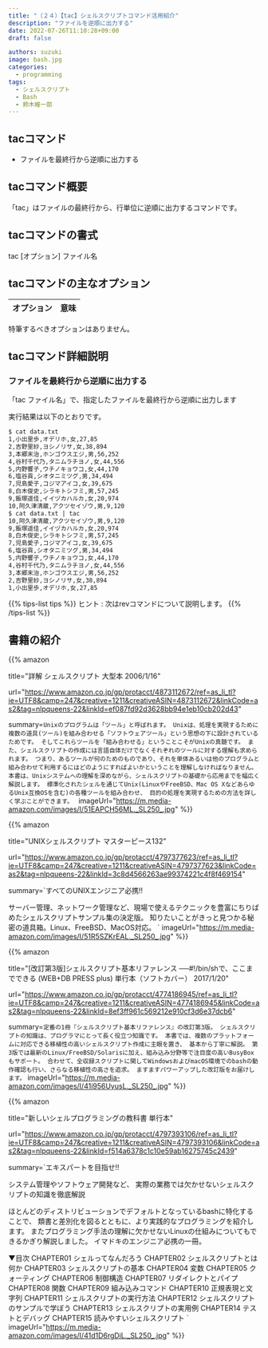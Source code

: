 ```yaml
---
title: "（２４）【tac】シェルスクリプトコマンド活用紹介"
description: "ファイルを逆順に出力する"
date: 2022-07-26T11:10:28+09:00
draft: false

authors: suzuki
image: bash.jpg
categories:
  - programming
tags:
  - シェルスクリプト
  - Bash
  - 鈴木維一郎
---
```


## tacコマンド
- ファイルを最終行から逆順に出力する

## tacコマンド概要
「tac」はファイルの最終行から、行単位に逆順に出力するコマンドです。


## tacコマンドの書式
tac [オプション] ファイル名


## tacコマンドの主なオプション

|オプション    |意味|
|--------------|----|

特筆するべきオプションはありません。


## tacコマンド詳細説明

### ファイルを最終行から逆順に出力する 
「tac ファイル名」で、指定したファイルを最終行から逆順に出力します

実行結果は以下のとおりです。
```:data.txt
$ cat data.txt
1,小出里歩,オデリホ,女,27,85
2,吉野里紗,ヨシノリサ,女,38,894
3,本郷末治,ホンゴウスエジ,男,56,252
4,谷村千代乃,タニムラチヨノ,女,44,556
5,内野響子,ウチノキョウコ,女,44,170
6,塩谷貢,シオタニミツグ,男,34,494
7,児島愛子,コジマアイコ,女,39,675
8,白木俊史,シラキトシフミ,男,57,245
9,飯塚遥佳,イイヅカハルカ,女,20,974
10,阿久津清蔵,アクツセイゾウ,男,9,120
$ cat data.txt | tac
10,阿久津清蔵,アクツセイゾウ,男,9,120
9,飯塚遥佳,イイヅカハルカ,女,20,974
8,白木俊史,シラキトシフミ,男,57,245
7,児島愛子,コジマアイコ,女,39,675
6,塩谷貢,シオタニミツグ,男,34,494
5,内野響子,ウチノキョウコ,女,44,170
4,谷村千代乃,タニムラチヨノ,女,44,556
3,本郷末治,ホンゴウスエジ,男,56,252
2,吉野里紗,ヨシノリサ,女,38,894
1,小出里歩,オデリホ,女,27,85
```


{{% tips-list tips %}}
ヒント
: 次はrevコマンドについて説明します。
{{% /tips-list %}}


## 書籍の紹介

{{% amazon

title="詳解 シェルスクリプト 大型本  2006/1/16"

url="https://www.amazon.co.jp/gp/protacct/4873112672/ref=as_li_tl?ie=UTF8&camp=247&creative=1211&creativeASIN=4873112672&linkCode=as2&tag=nlpqueens-22&linkId=ef087fd92d3628bb94e1eb10cb202d43"

summary=`Unixのプログラムは「ツール」と呼ばれます。
Unixは、処理を実現するために複数の道具(ツール)を組み合わせる「ソフトウェアツール」という思想の下に設計されているためです。
そしてこれらツールを「組み合わせる」ということこそがUnixの真髄です。
また、シェルスクリプトの作成には言語自体だけでなくそれぞれのツールに対する理解も求められます。
つまり、あるツールが何のためのものであり、それを単体あるいは他のプログラムと組み合わせて利用するにはどのようにすればよいかということを理解しなければなりません。
本書は、Unixシステムへの理解を深めながら、シェルスクリプトの基礎から応用までを幅広く解説します。
標準化されたシェルを通じてUnix(LinuxやFreeBSD、Mac OS XなどあらゆるUnix互換OSを含む)の各種ツールを組み合わせ、
目的の処理を実現するための方法を詳しく学ぶことができます。
`
imageUrl="https://m.media-amazon.com/images/I/51EAPCH56ML._SL250_.jpg"
%}}

{{% amazon

title="UNIXシェルスクリプト マスターピース132"

url="https://www.amazon.co.jp/gp/protacct/4797377623/ref=as_li_tl?ie=UTF8&camp=247&creative=1211&creativeASIN=4797377623&linkCode=as2&tag=nlpqueens-22&linkId=3c8d4566263ae99374221c4f8f469154"

summary=`すべてのUNIXエンジニア必携!!

サーバー管理、ネットワーク管理など、現場で使えるテクニックを豊富にちりばめたシェルスクリプトサンプル集の決定版。
知りたいことがきっと見つかる秘密の道具箱。Linux、FreeBSD、MacOS対応。
`
imageUrl="https://m.media-amazon.com/images/I/51R5SZKrEAL._SL250_.jpg"
%}}


{{% amazon

title="[改訂第3版]シェルスクリプト基本リファレンス ──#!/bin/shで、ここまでできる (WEB+DB PRESS plus) 単行本（ソフトカバー）  2017/1/20"

url="https://www.amazon.co.jp/gp/protacct/4774186945/ref=as_li_tl?ie=UTF8&camp=247&creative=1211&creativeASIN=4774186945&linkCode=as2&tag=nlpqueens-22&linkId=8ef3ff961c569212e910cf3d6e37dcb6"

summary=`定番の1冊『シェルスクリプト基本リファレンス』の改訂第3版。
シェルスクリプトの知識は、プログラマにとって長く役立つ知識です。
本書では、複数のプラットフォームに対応できる移植性の高いシェルスクリプト作成に主眼を置き、
基本から丁寧に解説。
第3版では最新のLinux/FreeBSD/Solarisに加え、組み込み分野等で注目度の高いBusyBoxもサポート。
合わせて、全収録スクリプトに関してWindowsおよびmacOS環境でのbashの動作確認も行い、さらなる移植性の高さを追求。
ますますパワーアップした改訂版をお届けします。`
imageUrl="https://m.media-amazon.com/images/I/41i956UyusL._SL250_.jpg"
%}}

{{% amazon

title="新しいシェルプログラミングの教科書 単行本"

url="https://www.amazon.co.jp/gp/protacct/4797393106/ref=as_li_tl?ie=UTF8&camp=247&creative=1211&creativeASIN=4797393106&linkCode=as2&tag=nlpqueens-22&linkId=f514a6378c1c10e59ab16275745c2439"

summary=`エキスパートを目指せ!!

システム管理やソフトウェア開発など、
実際の業務では欠かせないシェルスクリプトの知識を徹底解説

ほとんどのディストリビューションでデフォルトとなっているbashに特化することで、
類書と差別化を図るとともに、より実践的なプログラミングを紹介します。
またプログラミング手法の理解に欠かせないLinuxの仕組みについてもできるかぎり解説しました。
イマドキのエンジニア必携の一冊。

▼目次
CHAPTER01 シェルってなんだろう
CHAPTER02 シェルスクリプトとは何か
CHAPTER03 シェルスクリプトの基本
CHAPTER04 変数
CHAPTER05 クォーティング
CHAPTER06 制御構造
CHAPTER07 リダイレクトとパイプ
CHAPTER08 関数
CHAPTER09 組み込みコマンド
CHAPTER10 正規表現と文字列
CHAPTER11 シェルスクリプトの実行方法
CHAPTER12 シェルスクリプトのサンプルで学ぼう
CHAPTER13 シェルスクリプトの実用例
CHAPTER14 テストとデバッグ
CHAPTER15 読みやすいシェルスクリプト
`
imageUrl="https://m.media-amazon.com/images/I/41d1D6rgDiL._SL250_.jpg"
%}}











